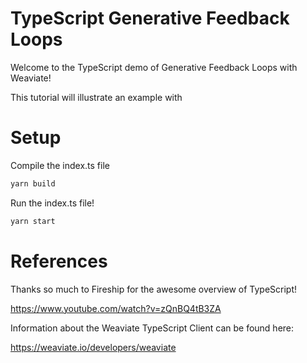 # TypeScript Generative Feedback Loops

Welcome to the TypeScript demo of Generative Feedback Loops with Weaviate!

This tutorial will illustrate an example with 

# Setup

Compile the index.ts file
```bash
yarn build
```

Run the index.ts file!
```bash
yarn start
```
# References

Thanks so much to Fireship for the awesome overview of TypeScript!

https://www.youtube.com/watch?v=zQnBQ4tB3ZA

Information about the Weaviate TypeScript Client can be found here:

https://weaviate.io/developers/weaviate
